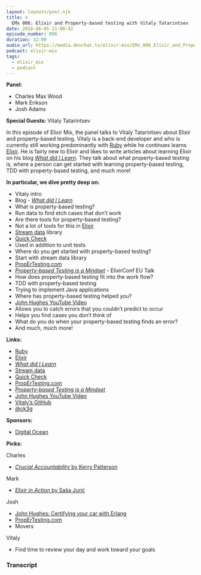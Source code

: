```yaml
---
layout: layouts/post.njk
title: >
  EMx 006: Elixir and Property-based testing with Vitaly Tatarintsev
date: 2018-06-05 11:00:42
episode_number: 006
duration: 32:00
audio_url: https://media.devchat.tv/elixir-mix/EMx_006_Elixir_and_Property-based_testing_with_Vitaly_Tatarintsev.mp3
podcast: elixir-mix
tags:
  - elixir_mix
  - podcast
---
```


**Panel:**

- Charles Max Wood
- Mark Erikson
- Josh Adams

**Special Guests:** Vitaly Tatarintsev

In this episode of Elixir Mix, the panel talks to Vitaly Tatarintsev about Elixir and property-based testing. Vitaly is a back-end developer and who is currently still working predominantly with [Ruby](https://www.ruby-lang.org/en/) while he continues learns [Elixir](https://elixir-lang.org/). He is fairly new to Elixir and likes to write articles about learning Elixir on his blog [_What did I Learn_](https://whatdidilearn.info/). They talk about what property-based testing is, where a person can get started with learning property-based testing, TDD with property-based testing, and much more!

**In particular, we dive pretty deep on:**

- Vitaly intro
- Blog - [_What did I Learn_](https://whatdidilearn.info/)
- What is property-based testing?
- Run data to find etch cases that don’t work
- Are there tools for property-based testing?
- Not a lot of tools for this in [Elixir](https://elixir-lang.org/)
- [Stream data](https://github.com/whatyouhide/stream_data) library
- [Quick Check](https://hackage.haskell.org/package/QuickCheck)
- Used in addition to unit tests
- Where do you get started with property-based testing?
- Start with stream data library
- [PropErTesting.com](https://propertesting.com/)
- [_Property-based Testing is a Mindset_](https://www.youtube.com/watch?v=p84DMv8TQuo) - ElixirConf EU Talk
- How does property-based testing fit into the work flow?
- TDD with property-based testing
- Trying to implement Java applications
- Where has property-based testing helped you?
- [John Hughes YouTube Video](https://www.youtube.com/watch?v=AfaNEebCDos&feature=youtu.be)
- Allows you to catch errors that you couldn’t predict to occur
- Helps you find cases you don’t think of
- What do you do when your property-based testing finds an error?
- And much, much more!

**Links:**

- [Ruby](https://www.ruby-lang.org/en/)
- [Elixir](https://elixir-lang.org/)
- [_What did I Learn_](https://whatdidilearn.info/)
- [Stream data](https://github.com/whatyouhide/stream_data)
- [Quick Check](https://hackage.haskell.org/package/QuickCheck)
- [PropErTesting.com](https://propertesting.com/)
- [_Property-based Testing is a Mindset_](https://www.youtube.com/watch?v=p84DMv8TQuo)
- [John Hughes YouTube Video](https://www.youtube.com/watch?v=AfaNEebCDos&feature=youtu.be)
- [Vitaly’s GitHub](https://github.com/ck3g)
- [@ck3g](https://twitter.com/ck3g)

**Sponsors:**

- [Digital Ocean](https://www.digitalocean.com/)

**Picks:**

Charles

- [_Crucial Accountability_ by Kerry Patterson](https://www.amazon.com/Crucial-Accountability-Resolving-Expectations-Commitments/dp/0071829318)

Mark

- [_Elixir in Action_ by Saša Jurić](https://www.manning.com/books/elixir-in-action-second-edition)

Josh

- [John Hughes: Certifying your car with Erlang](https://vimeo.com/68331689)
- [PropErTesting.com](https://propertesting.com/)
- Movers

Vitaly

- Find time to review your day and work toward your goals

### Transcript
